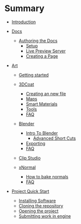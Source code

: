 # Summary

- [Introduction](./README.md)
- [Docs](./docs/README.md)
  - [Authoring the Docs](./docs/authoring/README.md)
      - [Setup](./docs/authoring/setup.md)
      - [Live Preview Server](./docs/authoring/preview.md)
      - [Creating a Page](./docs/authoring/create-page.md)

- [Art](./docs/art/gettingstarted/art.md)
  - [Getting started](./docs/art/gettingstarted/gettingstarted.md)
  - [3DCoat](./docs/art/gettingstarted/3dcoatinstall.md)
    - [Creating an new file](./docs/art/3DCoat/3DC%20New%20File.md)
    - [Maps](./docs/art/3DCoat/3DC%20Maps.md)
    - [Smart Materials](./docs/art/3DCoat/3DC%20Smart%20Materials.md)
    - [Tools](./docs/art/3DCoat/3DC%20Tools.md)
    - [FAQ]()

  - [Blender](./docs/art/gettingstarted/blenderinstall.md)
    - [Intro To Blender](./docs/art/Blender/blenderintro.md)
      - [Advanced Short Cuts](./docs/art/Blender/ADVShortcuts.md)
    - [Exporting](./docs/art/Blender/BlenderExport.md)
    - [FAQ]()

  - [Clip Studio](./docs/art/gettingstarted/clipstudioinstall.md)

  - [xNormal](./docs/art/gettingstarted/xnormalinstall.md)
    - [How to bake normals](./docs/art/XNormal/Baking%20Normals.md)
    - [FAQ]()


- [Project Quick Start](./quickstart/README.md)
  - [Installing Software](./quickstart/install.md)
  - [Cloning the repository](./quickstart/clone.md)
  - [Opening the project](./quickstart/open-ue.md)
  - [Submitting work in engine](./quickstart/sumbit.md)
